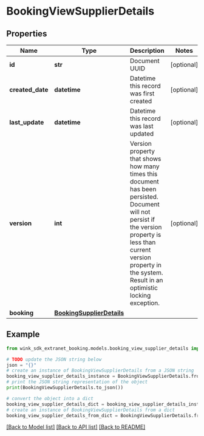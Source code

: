 # BookingViewSupplierDetails


## Properties

Name | Type | Description | Notes
------------ | ------------- | ------------- | -------------
**id** | **str** | Document UUID | [optional] 
**created_date** | **datetime** | Datetime this record was first created | [optional] 
**last_update** | **datetime** | Datetime this record was last updated | [optional] 
**version** | **int** | Version property that shows how many times this document has been persisted. Document will not persist if the version property is less than current version property in the system. Result in an optimistic locking exception. | [optional] 
**booking** | [**BookingSupplierDetails**](BookingSupplierDetails.md) |  | 

## Example

```python
from wink_sdk_extranet_booking.models.booking_view_supplier_details import BookingViewSupplierDetails

# TODO update the JSON string below
json = "{}"
# create an instance of BookingViewSupplierDetails from a JSON string
booking_view_supplier_details_instance = BookingViewSupplierDetails.from_json(json)
# print the JSON string representation of the object
print(BookingViewSupplierDetails.to_json())

# convert the object into a dict
booking_view_supplier_details_dict = booking_view_supplier_details_instance.to_dict()
# create an instance of BookingViewSupplierDetails from a dict
booking_view_supplier_details_from_dict = BookingViewSupplierDetails.from_dict(booking_view_supplier_details_dict)
```
[[Back to Model list]](../README.md#documentation-for-models) [[Back to API list]](../README.md#documentation-for-api-endpoints) [[Back to README]](../README.md)


